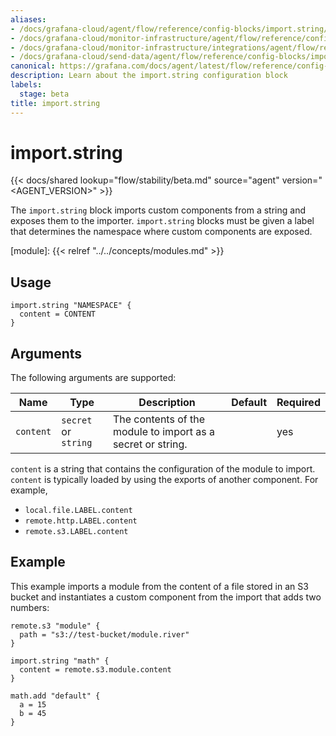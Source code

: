 ```yaml
---
aliases:
- /docs/grafana-cloud/agent/flow/reference/config-blocks/import.string/
- /docs/grafana-cloud/monitor-infrastructure/agent/flow/reference/config-blocks/import.string/
- /docs/grafana-cloud/monitor-infrastructure/integrations/agent/flow/reference/config-blocks/import.string/
- /docs/grafana-cloud/send-data/agent/flow/reference/config-blocks/import.string/
canonical: https://grafana.com/docs/agent/latest/flow/reference/config-blocks/import.string/
description: Learn about the import.string configuration block
labels:
  stage: beta
title: import.string
---
```


# import.string

{{< docs/shared lookup="flow/stability/beta.md" source="agent" version="<AGENT_VERSION>" >}}

The `import.string` block imports custom components from a string and exposes them to the importer.
`import.string` blocks must be given a label that determines the namespace where custom components are exposed.

[module]: {{< relref "../../concepts/modules.md" >}}

## Usage

```river
import.string "NAMESPACE" {
  content = CONTENT
}
```

## Arguments

The following arguments are supported:

Name | Type | Description | Default | Required
---- | ---- | ----------- | ------- | --------
`content`   | `secret` or `string` | The contents of the module to import as a secret or string. | | yes

`content` is a string that contains the configuration of the module to import.
`content` is typically loaded by using the exports of another component. For example,

- `local.file.LABEL.content`
- `remote.http.LABEL.content`
- `remote.s3.LABEL.content`

## Example

This example imports a module from the content of a file stored in an S3 bucket and instantiates a custom component from the import that adds two numbers:

```river
remote.s3 "module" {
  path = "s3://test-bucket/module.river"
}

import.string "math" {
  content = remote.s3.module.content
}

math.add "default" {
  a = 15
  b = 45
}
```
